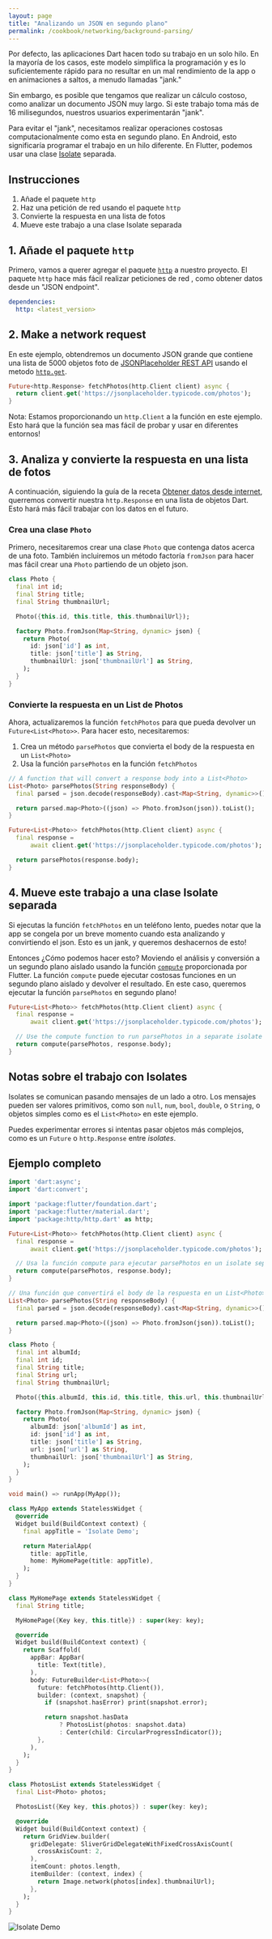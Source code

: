 ```yaml
---
layout: page
title: "Analizando un JSON en segundo plano"
permalink: /cookbook/networking/background-parsing/
---
```


Por defecto, las aplicaciones Dart hacen todo su trabajo en un solo hilo. En la mayoría de los casos, 
este modelo simplifica la programación y es lo suficientemente rápido para no resultar en 
un mal rendimiento de la app o en animaciones a saltos, a menudo llamadas "jank."

Sin embargo, es posible que tengamos que realizar un cálculo costoso, como analizar un 
documento JSON muy largo. Si este trabajo toma más de 16 milisegundos, nuestros 
usuarios experimentarán "jank".

Para evitar el "jank", necesitamos realizar operaciones costosas computacionalmente como esta en 
segundo plano. En Android, esto significaría programar el trabajo en un hilo diferente. 
En Flutter, podemos usar una clase [Isolate](https://docs.flutter.io/flutter/dart-isolate/Isolate-class.html)
separada.

## Instrucciones

  1. Añade el paquete `http`
  2. Haz una petición de red usando el paquete `http`
  3. Convierte la respuesta en una lista de fotos
  4. Mueve este trabajo a una clase Isolate separada
  
## 1. Añade el paquete `http`

Primero, vamos a querer agregar el paquete [`http`](https://pub.dartlang.org/packages/http) 
a nuestro proyecto. El paquete `http` hace más fácil realizar peticiones de 
red , como obtener datos desde un "JSON endpoint".

```yaml
dependencies:
  http: <latest_version>
```
  
## 2. Make a network request

En este ejemplo, obtendremos un documento JSON grande que contiene una lista de 5000 
objetos foto de [JSONPlaceholder REST API](https://jsonplaceholder.typicode.com/) 
usando el metodo [`http.get`](https://docs.flutter.io/flutter/package-http_http/package-http_http-library.html). 

<!-- skip -->
```dart
Future<http.Response> fetchPhotos(http.Client client) async {
  return client.get('https://jsonplaceholder.typicode.com/photos');
}
```

Nota: Estamos proporcionando un `http.Client` a la función en este ejemplo. Esto hará
que la función sea mas fácil de probar y usar en diferentes entornos!

## 3. Analiza y convierte la respuesta en una lista de fotos

A continuación, siguiendo la guía de la receta [Obtener datos desde internet](/cookbook/networking/fetch-data/), 
querremos convertir nuestra `http.Response` en una lista de objetos Dart.
Esto hará más fácil trabajar con los datos en el futuro.

### Crea una clase `Photo`

Primero, necesitaremos crear una clase `Photo` que contenga datos acerca de una foto. 
También incluiremos un método factoría `fromJson` para hacer mas fácil crear una `Photo` 
partiendo de un objeto json.

<!-- skip -->
```dart
class Photo {
  final int id;
  final String title;
  final String thumbnailUrl;

  Photo({this.id, this.title, this.thumbnailUrl});

  factory Photo.fromJson(Map<String, dynamic> json) {
    return Photo(
      id: json['id'] as int,
      title: json['title'] as String,
      thumbnailUrl: json['thumbnailUrl'] as String,
    );
  }
}
```

### Convierte la respuesta en un List de Photos

Ahora, actualizaremos la función `fetchPhotos` para que pueda devolver un 
`Future<List<Photo>>`. Para hacer esto, necesitaremos:

  1. Crea un método `parsePhotos` que convierta el body de la respuesta en un `List<Photo>`
  2. Usa la función `parsePhotos` en la función `fetchPhotos`

<!-- skip -->
```dart
// A function that will convert a response body into a List<Photo>
List<Photo> parsePhotos(String responseBody) {
  final parsed = json.decode(responseBody).cast<Map<String, dynamic>>();

  return parsed.map<Photo>((json) => Photo.fromJson(json)).toList();
}

Future<List<Photo>> fetchPhotos(http.Client client) async {
  final response =
      await client.get('https://jsonplaceholder.typicode.com/photos');

  return parsePhotos(response.body);
}
```

## 4. Mueve este trabajo a una clase Isolate separada

Si ejecutas la función `fetchPhotos` en un teléfono lento, puedes notar que la app 
se congela por un breve momento cuando esta analizando y convirtiendo el json. Esto es un jank, 
y queremos deshacernos de esto!

Entonces ¿Cómo podemos hacer esto? Moviendo el análisis y conversión a un segundo plano aislado 
usando la función [`compute`](https://docs.flutter.io/flutter/foundation/compute.html) 
proporcionada por Flutter. La función `compute` puede ejecutar costosas funciones en un 
segundo plano aislado y devolver el resultado. En este caso, queremos ejecutar 
la función `parsePhotos` en segundo plano!

<!-- skip -->
```dart
Future<List<Photo>> fetchPhotos(http.Client client) async {
  final response =
      await client.get('https://jsonplaceholder.typicode.com/photos');

  // Use the compute function to run parsePhotos in a separate isolate
  return compute(parsePhotos, response.body);
}
```

## Notas sobre el trabajo con Isolates

Isolates se comunican pasando mensajes de un lado a otro. Los mensajes pueden 
ser valores primitivos, como son `null`, `num`, `bool`, `double`, o `String`, o
objetos simples como es el `List<Photo>` en este ejemplo.

Puedes experimentar errores si intentas pasar objetos más complejos, como es 
un `Future` o `http.Response` entre _isolates_.

## Ejemplo completo

```dart
import 'dart:async';
import 'dart:convert';

import 'package:flutter/foundation.dart';
import 'package:flutter/material.dart';
import 'package:http/http.dart' as http;

Future<List<Photo>> fetchPhotos(http.Client client) async {
  final response =
      await client.get('https://jsonplaceholder.typicode.com/photos');

  // Usa la función compute para ejecutar parsePhotos en un isolate separado
  return compute(parsePhotos, response.body);
}

// Una función que convertirá el body de la respuesta en un List<Photo>
List<Photo> parsePhotos(String responseBody) {
  final parsed = json.decode(responseBody).cast<Map<String, dynamic>>();

  return parsed.map<Photo>((json) => Photo.fromJson(json)).toList();
}

class Photo {
  final int albumId;
  final int id;
  final String title;
  final String url;
  final String thumbnailUrl;

  Photo({this.albumId, this.id, this.title, this.url, this.thumbnailUrl});

  factory Photo.fromJson(Map<String, dynamic> json) {
    return Photo(
      albumId: json['albumId'] as int,
      id: json['id'] as int,
      title: json['title'] as String,
      url: json['url'] as String,
      thumbnailUrl: json['thumbnailUrl'] as String,
    );
  }
}

void main() => runApp(MyApp());

class MyApp extends StatelessWidget {
  @override
  Widget build(BuildContext context) {
    final appTitle = 'Isolate Demo';

    return MaterialApp(
      title: appTitle,
      home: MyHomePage(title: appTitle),
    );
  }
}

class MyHomePage extends StatelessWidget {
  final String title;

  MyHomePage({Key key, this.title}) : super(key: key);

  @override
  Widget build(BuildContext context) {
    return Scaffold(
      appBar: AppBar(
        title: Text(title),
      ),
      body: FutureBuilder<List<Photo>>(
        future: fetchPhotos(http.Client()),
        builder: (context, snapshot) {
          if (snapshot.hasError) print(snapshot.error);

          return snapshot.hasData
              ? PhotosList(photos: snapshot.data)
              : Center(child: CircularProgressIndicator());
        },
      ),
    );
  }
}

class PhotosList extends StatelessWidget {
  final List<Photo> photos;

  PhotosList({Key key, this.photos}) : super(key: key);

  @override
  Widget build(BuildContext context) {
    return GridView.builder(
      gridDelegate: SliverGridDelegateWithFixedCrossAxisCount(
        crossAxisCount: 2,
      ),
      itemCount: photos.length,
      itemBuilder: (context, index) {
        return Image.network(photos[index].thumbnailUrl);
      },
    );
  }
}
```

![Isolate Demo](/images/cookbook/isolate.gif)
